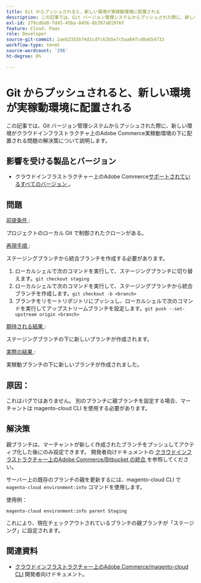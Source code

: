 ```yaml
---
title: Git からプッシュされると、新しい環境が実稼動環境に配置される
description: この記事では、Git バージョン管理システムからプッシュされた際に、新しい環境がクラウドインフラストラクチャ上のAdobe Commerce実稼動環境の下に配置される問題の解決策について説明します。
exl-id: 279cd6d8-fd45-45ba-8456-8b397a01976f
feature: Cloud, Paas
role: Developer
source-git-commit: 2aeb2355b74d1cdfc62b5e7c5aa04fcd0a654733
workflow-type: tm+mt
source-wordcount: '296'
ht-degree: 0%

---
```


# Git からプッシュされると、新しい環境が実稼動環境に配置される

この記事では、Git バージョン管理システムからプッシュされた際に、新しい環境がクラウドインフラストラクチャ上のAdobe Commerce実稼動環境の下に配置される問題の解決策について説明します。

## 影響を受ける製品とバージョン

* クラウドインフラストラクチャー上のAdobe Commerce[&#x200B; サポートされているすべてのバージョン &#x200B;](https://magento.com/sites/default/files/magento-software-lifecycle-policy.pdf)。

## 問題

<u> 前提条件 </u>:

プロジェクトのローカル Git で制御されたクローンがある。

<u> 再現手順 </u>:

ステージングブランチから統合ブランチを作成する必要があります。

1. ローカルシェルで次のコマンドを実行して、ステージングブランチに切り替えます。`git checkout staging`
1. ローカルシェルで次のコマンドを実行して、ステージングブランチから統合ブランチを作成します。`git checkout -b <branch>`
1. ブランチをリモートリポジトリにプッシュし、ローカルシェルで次のコマンドを実行してアップストリームブランチを設定します。`git push --set-upstream origin <branch>`

<u> 期待される結果 </u>:

ステージングブランチの下に新しいブランチが作成されます。

<u> 実際の結果 </u>:

実稼動ブランチの下に新しいブランチが作成されました。

## 原因：

これはバグではありません。 別のブランチに親ブランチを設定する場合、マーチャントは magento-cloud CLI を使用する必要があります。

## 解決策

親ブランチは、マーチャントが新しく作成されたブランチをプッシュしてアクティブ化した後にのみ設定できます。 開発者向けドキュメントの [&#x200B; クラウドインフラストラクチャー上のAdobe Commerce/Bitbucket の統合 &#x200B;](https://experienceleague.adobe.com/ja/docs/commerce-cloud-service/user-guide/dev-tools/integrations/bitbucket#create-a-cloud-branch) を参照してください。

サーバー上の既存のブランチの親を更新するには、magento-cloud CLI で `magento-cloud environment:info` コマンドを使用します。

使用例：

`magento-cloud environment:info parent Staging`

これにより、現在チェックアウトされているブランチの親ブランチが「ステージング」に設定されます。

## 関連資料

* [&#x200B; クラウドインフラストラクチャー上のAdobe Commerce/magento-cloud CLI](https://experienceleague.adobe.com/ja/docs/commerce-cloud-service/user-guide/dev-tools/cloud-cli/cloud-cli-overview) 開発者向けドキュメント。
